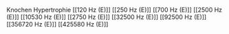 Knochen Hypertrophie
[[120 Hz (E)]]
[[250 Hz (E)]]
[[700 Hz (E)]]
[[2500 Hz (E)]]
[[10530 Hz (E)]]
[[2750 Hz (E)]]
[[32500 Hz (E)]]
[[92500 Hz (E)]]
[[356720 Hz (E)]]
[[425580 Hz (E)]]